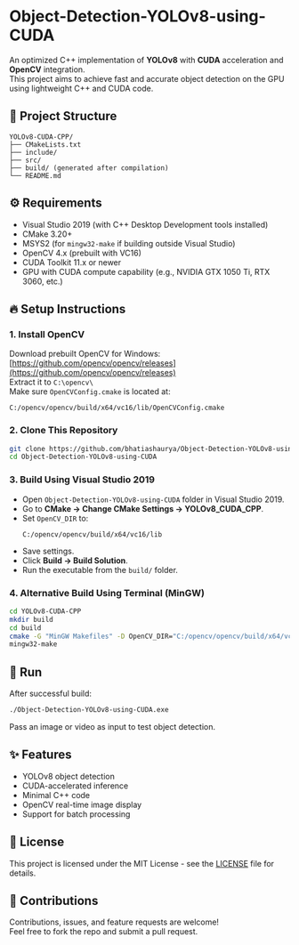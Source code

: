 # Object-Detection-YOLOv8-using-CUDA
An optimized C++ implementation of **YOLOv8** with **CUDA** acceleration and **OpenCV** integration.  
This project aims to achieve fast and accurate object detection on the GPU using lightweight C++ and CUDA code.

## 📂 Project Structure
```
YOLOv8-CUDA-CPP/
├── CMakeLists.txt
├── include/
├── src/
├── build/ (generated after compilation)
└── README.md
```

## ⚙️ Requirements
- Visual Studio 2019 (with C++ Desktop Development tools installed)
- CMake 3.20+
- MSYS2 (for `mingw32-make` if building outside Visual Studio)
- OpenCV 4.x (prebuilt with VC16)
- CUDA Toolkit 11.x or newer
- GPU with CUDA compute capability (e.g., NVIDIA GTX 1050 Ti, RTX 3060, etc.)

## 🔥 Setup Instructions

### 1. Install OpenCV
Download prebuilt OpenCV for Windows:  
[https://github.com/opencv/opencv/releases](https://github.com/opencv/opencv/releases)  
Extract it to `C:\opencv\`  
Make sure `OpenCVConfig.cmake` is located at:  
```
C:/opencv/opencv/build/x64/vc16/lib/OpenCVConfig.cmake
```

### 2. Clone This Repository
```bash
git clone https://github.com/bhatiashaurya/Object-Detection-YOLOv8-using-CUDA.git
cd Object-Detection-YOLOv8-using-CUDA
```

### 3. Build Using Visual Studio 2019
- Open `Object-Detection-YOLOv8-using-CUDA` folder in Visual Studio 2019.
- Go to **CMake → Change CMake Settings → YOLOv8_CUDA_CPP**.
- Set `OpenCV_DIR` to:
  ```
  C:/opencv/opencv/build/x64/vc16/lib
  ```
- Save settings.
- Click **Build → Build Solution**.
- Run the executable from the `build/` folder.

### 4. Alternative Build Using Terminal (MinGW)
```bash
cd YOLOv8-CUDA-CPP
mkdir build
cd build
cmake -G "MinGW Makefiles" -D OpenCV_DIR="C:/opencv/opencv/build/x64/vc16/lib" ..
mingw32-make
```

## 🚀 Run
After successful build:
```bash
./Object-Detection-YOLOv8-using-CUDA.exe
```
Pass an image or video as input to test object detection.

## ✨ Features
- YOLOv8 object detection
- CUDA-accelerated inference
- Minimal C++ code
- OpenCV real-time image display
- Support for batch processing

## 📜 License
This project is licensed under the MIT License - see the [LICENSE](LICENSE) file for details.

## 🤝 Contributions
Contributions, issues, and feature requests are welcome!  
Feel free to fork the repo and submit a pull request.
